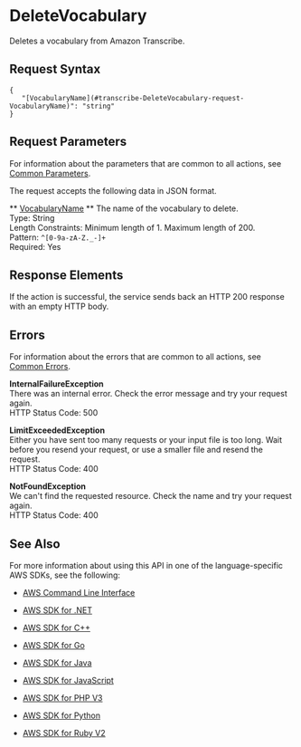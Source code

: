 # DeleteVocabulary<a name="API_DeleteVocabulary"></a>

Deletes a vocabulary from Amazon Transcribe\. 

## Request Syntax<a name="API_DeleteVocabulary_RequestSyntax"></a>

```
{
   "[VocabularyName](#transcribe-DeleteVocabulary-request-VocabularyName)": "string"
}
```

## Request Parameters<a name="API_DeleteVocabulary_RequestParameters"></a>

For information about the parameters that are common to all actions, see [Common Parameters](CommonParameters.md)\.

The request accepts the following data in JSON format\.

 ** [VocabularyName](#API_DeleteVocabulary_RequestSyntax) **   <a name="transcribe-DeleteVocabulary-request-VocabularyName"></a>
The name of the vocabulary to delete\.   
Type: String  
Length Constraints: Minimum length of 1\. Maximum length of 200\.  
Pattern: `^[0-9a-zA-Z._-]+`   
Required: Yes

## Response Elements<a name="API_DeleteVocabulary_ResponseElements"></a>

If the action is successful, the service sends back an HTTP 200 response with an empty HTTP body\.

## Errors<a name="API_DeleteVocabulary_Errors"></a>

For information about the errors that are common to all actions, see [Common Errors](CommonErrors.md)\.

 **InternalFailureException**   
There was an internal error\. Check the error message and try your request again\.  
HTTP Status Code: 500

 **LimitExceededException**   
Either you have sent too many requests or your input file is too long\. Wait before you resend your request, or use a smaller file and resend the request\.  
HTTP Status Code: 400

 **NotFoundException**   
We can't find the requested resource\. Check the name and try your request again\.  
HTTP Status Code: 400

## See Also<a name="API_DeleteVocabulary_SeeAlso"></a>

For more information about using this API in one of the language\-specific AWS SDKs, see the following:

+  [AWS Command Line Interface](http://docs.aws.amazon.com/goto/aws-cli/transcribe-2017-10-26/DeleteVocabulary) 

+  [AWS SDK for \.NET](http://docs.aws.amazon.com/goto/DotNetSDKV3/transcribe-2017-10-26/DeleteVocabulary) 

+  [AWS SDK for C\+\+](http://docs.aws.amazon.com/goto/SdkForCpp/transcribe-2017-10-26/DeleteVocabulary) 

+  [AWS SDK for Go](http://docs.aws.amazon.com/goto/SdkForGoV1/transcribe-2017-10-26/DeleteVocabulary) 

+  [AWS SDK for Java](http://docs.aws.amazon.com/goto/SdkForJava/transcribe-2017-10-26/DeleteVocabulary) 

+  [AWS SDK for JavaScript](http://docs.aws.amazon.com/goto/AWSJavaScriptSDK/transcribe-2017-10-26/DeleteVocabulary) 

+  [AWS SDK for PHP V3](http://docs.aws.amazon.com/goto/SdkForPHPV3/transcribe-2017-10-26/DeleteVocabulary) 

+  [AWS SDK for Python](http://docs.aws.amazon.com/goto/boto3/transcribe-2017-10-26/DeleteVocabulary) 

+  [AWS SDK for Ruby V2](http://docs.aws.amazon.com/goto/SdkForRubyV2/transcribe-2017-10-26/DeleteVocabulary) 